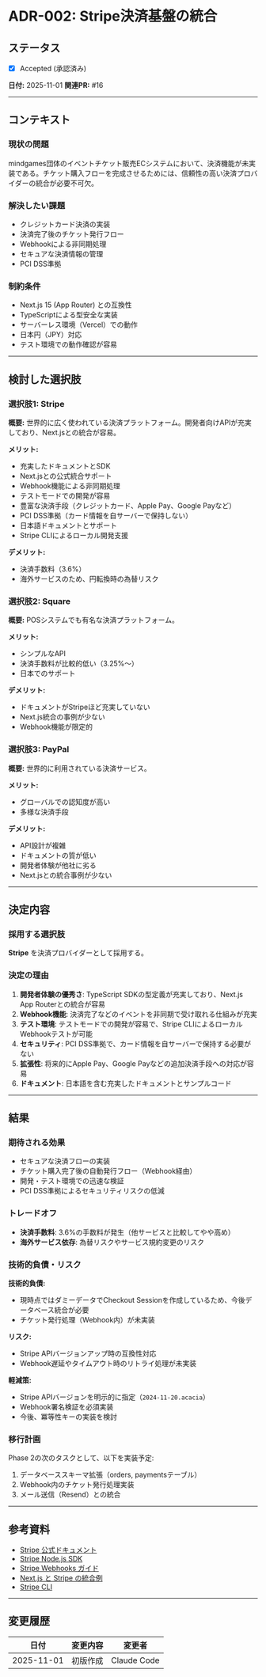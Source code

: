 # ADR-002: Stripe決済基盤の統合

## ステータス

- [x] Accepted (承認済み)

**日付:** 2025-11-01
**関連PR:** #16

---

## コンテキスト

### 現状の問題

mindgames団体のイベントチケット販売ECシステムにおいて、決済機能が未実装である。チケット購入フローを完成させるためには、信頼性の高い決済プロバイダーの統合が必要不可欠。

### 解決したい課題

- クレジットカード決済の実装
- 決済完了後のチケット発行フロー
- Webhookによる非同期処理
- セキュアな決済情報の管理
- PCI DSS準拠

### 制約条件

- Next.js 15 (App Router) との互換性
- TypeScriptによる型安全な実装
- サーバーレス環境（Vercel）での動作
- 日本円（JPY）対応
- テスト環境での動作確認が容易

---

## 検討した選択肢

### 選択肢1: Stripe

**概要:**
世界的に広く使われている決済プラットフォーム。開発者向けAPIが充実しており、Next.jsとの統合が容易。

**メリット:**
- 充実したドキュメントとSDK
- Next.jsとの公式統合サポート
- Webhook機能による非同期処理
- テストモードでの開発が容易
- 豊富な決済手段（クレジットカード、Apple Pay、Google Payなど）
- PCI DSS準拠（カード情報を自サーバーで保持しない）
- 日本語ドキュメントとサポート
- Stripe CLIによるローカル開発支援

**デメリット:**
- 決済手数料（3.6%）
- 海外サービスのため、円転換時の為替リスク

### 選択肢2: Square

**概要:**
POSシステムでも有名な決済プラットフォーム。

**メリット:**
- シンプルなAPI
- 決済手数料が比較的低い（3.25%〜）
- 日本でのサポート

**デメリット:**
- ドキュメントがStripeほど充実していない
- Next.js統合の事例が少ない
- Webhook機能が限定的

### 選択肢3: PayPal

**概要:**
世界的に利用されている決済サービス。

**メリット:**
- グローバルでの認知度が高い
- 多様な決済手段

**デメリット:**
- API設計が複雑
- ドキュメントの質が低い
- 開発者体験が他社に劣る
- Next.jsとの統合事例が少ない

---

## 決定内容

### 採用する選択肢

**Stripe** を決済プロバイダーとして採用する。

### 決定の理由

1. **開発者体験の優秀さ**: TypeScript SDKの型定義が充実しており、Next.js App Routerとの統合が容易
2. **Webhook機能**: 決済完了などのイベントを非同期で受け取れる仕組みが充実
3. **テスト環境**: テストモードでの開発が容易で、Stripe CLIによるローカルWebhookテストが可能
4. **セキュリティ**: PCI DSS準拠で、カード情報を自サーバーで保持する必要がない
5. **拡張性**: 将来的にApple Pay、Google Payなどの追加決済手段への対応が容易
6. **ドキュメント**: 日本語を含む充実したドキュメントとサンプルコード

---

## 結果

### 期待される効果

- セキュアな決済フローの実装
- チケット購入完了後の自動発行フロー（Webhook経由）
- 開発・テスト環境での迅速な検証
- PCI DSS準拠によるセキュリティリスクの低減

### トレードオフ

- **決済手数料**: 3.6%の手数料が発生（他サービスと比較してやや高め）
- **海外サービス依存**: 為替リスクやサービス規約変更のリスク

### 技術的負債・リスク

**技術的負債:**
- 現時点ではダミーデータでCheckout Sessionを作成しているため、今後データベース統合が必要
- チケット発行処理（Webhook内）が未実装

**リスク:**
- Stripe APIバージョンアップ時の互換性対応
- Webhook遅延やタイムアウト時のリトライ処理が未実装

**軽減策:**
- Stripe APIバージョンを明示的に指定（`2024-11-20.acacia`）
- Webhook署名検証を必須実装
- 今後、冪等性キーの実装を検討

### 移行計画

Phase 2の次のタスクとして、以下を実装予定:
1. データベーススキーマ拡張（orders, paymentsテーブル）
2. Webhook内のチケット発行処理実装
3. メール送信（Resend）との統合

---

## 参考資料

- [Stripe 公式ドキュメント](https://stripe.com/docs)
- [Stripe Node.js SDK](https://stripe.com/docs/api/node)
- [Stripe Webhooks ガイド](https://stripe.com/docs/webhooks)
- [Next.js と Stripe の統合例](https://github.com/vercel/next.js/tree/canary/examples/with-stripe-typescript)
- [Stripe CLI](https://stripe.com/docs/stripe-cli)

---

## 変更履歴

| 日付 | 変更内容 | 変更者 |
|------|---------|-------|
| 2025-11-01 | 初版作成 | Claude Code |

